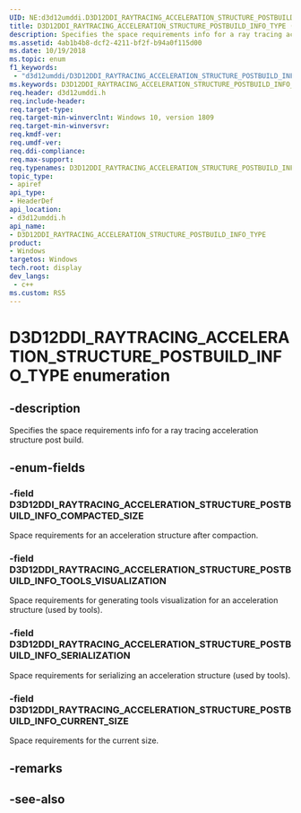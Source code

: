 ```yaml
---
UID: NE:d3d12umddi.D3D12DDI_RAYTRACING_ACCELERATION_STRUCTURE_POSTBUILD_INFO_TYPE
title: D3D12DDI_RAYTRACING_ACCELERATION_STRUCTURE_POSTBUILD_INFO_TYPE (d3d12umddi.h)
description: Specifies the space requirements info for a ray tracing acceleration structure post build.
ms.assetid: 4ab1b4b8-dcf2-4211-bf2f-b94a0f115d00
ms.date: 10/19/2018
ms.topic: enum
f1_keywords:
 - "d3d12umddi/D3D12DDI_RAYTRACING_ACCELERATION_STRUCTURE_POSTBUILD_INFO_TYPE"
ms.keywords: D3D12DDI_RAYTRACING_ACCELERATION_STRUCTURE_POSTBUILD_INFO_TYPE, D3D12DDI_RAYTRACING_ACCELERATION_STRUCTURE_POSTBUILD_INFO_TYPE, 
req.header: d3d12umddi.h
req.include-header:
req.target-type:
req.target-min-winverclnt: Windows 10, version 1809
req.target-min-winversvr:
req.kmdf-ver:
req.umdf-ver:
req.ddi-compliance:
req.max-support:
req.typenames: D3D12DDI_RAYTRACING_ACCELERATION_STRUCTURE_POSTBUILD_INFO_TYPE
topic_type: 
- apiref
api_type: 
- HeaderDef
api_location: 
- d3d12umddi.h
api_name: 
- D3D12DDI_RAYTRACING_ACCELERATION_STRUCTURE_POSTBUILD_INFO_TYPE
product:
- Windows
targetos: Windows
tech.root: display
dev_langs:
 - c++
ms.custom: RS5
---
```


# D3D12DDI_RAYTRACING_ACCELERATION_STRUCTURE_POSTBUILD_INFO_TYPE enumeration

## -description

Specifies the space requirements info for a ray tracing acceleration structure post build.

## -enum-fields

### -field D3D12DDI_RAYTRACING_ACCELERATION_STRUCTURE_POSTBUILD_INFO_COMPACTED_SIZE

Space requirements for an acceleration structure after compaction.

### -field D3D12DDI_RAYTRACING_ACCELERATION_STRUCTURE_POSTBUILD_INFO_TOOLS_VISUALIZATION

Space requirements for generating tools visualization for an acceleration structure (used by tools).

### -field D3D12DDI_RAYTRACING_ACCELERATION_STRUCTURE_POSTBUILD_INFO_SERIALIZATION

Space requirements for serializing an acceleration structure (used by tools).

### -field D3D12DDI_RAYTRACING_ACCELERATION_STRUCTURE_POSTBUILD_INFO_CURRENT_SIZE 

Space requirements for the current size.

## -remarks

## -see-also

